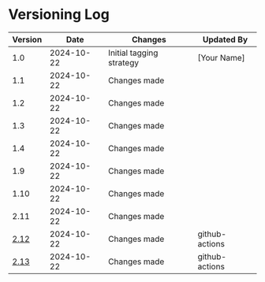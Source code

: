# Versioning Log

| Version | Date       | Changes                  | Updated By   |
|---------|------------|--------------------------|--------------|
| 1.0     | 2024-10-22 | Initial tagging strategy  | [Your Name]  |
| 1.1 | 2024-10-22 | Changes made |  |
| 1.2 | 2024-10-22 | Changes made |  |
| 1.3 | 2024-10-22 | Changes made |  |
| 1.4 | 2024-10-22 | Changes made |  |
| 1.9 | 2024-10-22 | Changes made |  |
| 1.10 | 2024-10-22 | Changes made |  |
| 2.11 | 2024-10-22 | Changes made |  |
| [2.12](https://github.com/sid-rabhi/mini-projet-serverless/blob/4d98ee4e5fde94614ec6521a0e0abb0aa6353f0e/tag.md) | 2024-10-22 | Changes made | github-actions |
| [2.13](https://github.com/sid-rabhi/mini-projet-serverless/blob/1160a1b7c94ac3a4fba03e7e9498004217345259/tag.md) | 2024-10-22 | Changes made | github-actions |
